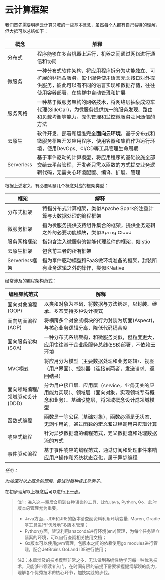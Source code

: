 # 云计算框架

我们首先需要明确云计算领域的一些基本概念，虽然每个人都有自己独特的理解，但大抵可以总结如下：

| 概念       | 解释                                                                                                                                                                                 |
| ---------- | ------------------------------------------------------------------------------------------------------------------------------------------------------------------------------------ |
| 分布式     | 程序能够在多台机器上运行，机器之间通过网络进行通信和协同                                                                                                                             |
| 微服务     | 一种分布式软件架构，将应用程序拆分为功能独立、可扩展的非耦合服务，每个服务使用语言无关接口对外提供服务，彼此可以有不同的语言实现和数据存储，往往使用容器部署，在集群中自动管理和扩展 | 
| 服务网格   | 一种基于微服务架构的网络技术，将网络层抽象成边车代理(SideCar)，为微服务提供统一的服务发现、路由和负载均衡等能力，提供管理和监控微服务之间通信的方法                                  |
| 云原生     | 软件开发、部署和运维完全**面向云环境**，基于分布式和微服务框架开发应用程序，使用容器和集群作为运行环境，使用DevOps、CI/CD等工具管理生命周期                                          |
| Serverless | 基于事件驱动的计算模型，将应用程序的基础设施全部交给云平台管理，开发者只需以函数的方式提交业务逻辑代码，无需关心环境配置、编译、扩展、管理                                           |

根据上述定义，有必要明确几个概念对应的框架类型：

| 框架           | 解释                                                                               |
| -------------- | ---------------------------------------------------------------------------------- |
| 分布式框架     | 特指分布式计算框架，类似Apache Spark的注重计算与大数据处理的编程框架               |
| 微服务框架     | 指为微服务提供支持组件集合的框架，提供业务逻辑之外的必要功能模块，类似Spring Cloud |
| 服务网格框架   | 指包含注入微服务的智能代理组件的框架，如Istio                                      |
| 云原生框架     | 包含前三者的所有框架                                                               |
| Serverless框架 | 指为事件驱动模型和FaaS做环境准备的框架，封装所有业务逻辑之外的操作，类似KNative                 | 

经常涉及的编程架构范式：

| 编程架构范式                   | 解释                                                                                                                                        |
| ------------------------------ | ------------------------------------------------------------------------------------------------------------------------------------------- |
| 面向对象编程(OOP)              | 以类和对象为基础，将数据与方法绑定，以封装、继承、多态支持多种设计模式                                                                      |
| 面向切面编程(AOP)              | 将横跨多个对象或模块的行为封装为切面(Aspect)，与核心业务逻辑分离，降低代码耦合度                                                            |
| 面向服务架构(SOA)              | 一种分布式系统架构，和微服务类似，但粒度更大，应用往往基于企业级服务总线(ESB)部署，不依赖云环境                                             |
| MVC模式                        | 将应用分为模型（主要数据处理和业务逻辑）、视图（用户界面）、控制器（连接前两者，发送请求、返回结果）                                        |
| 面向领域编程/领域驱动设计(DDD) | 分为用户接口层、应用层（service，业务无关的应用能力实现）、领域层（面向对象，实现领域专有概念和业务）、基础设施层，将领域概念设计成领域模型 |
| 函数式编程                     | 函数是一等公民（基础对象），函数必须是无状态、无副作用的，通过函数的定义和过程调用来实现计算                                                |
| 响应式编程                     | 针对异步数据流的编程范式，定义数据流和处理数据流的方式                                                                                      |
| 事件驱动编程                   | 基于事件响应的编程范式，通过订阅和处理事件来响应用户操作和系统状态变化，属于异步编程                                                        | 

*任务：*

*为加深对以上概念的理解，尝试对每种模式举例子。*

在初步理解以上概念后可以进行[下一步](./sec01_Distributed.md)。

> 注1：进入这一章后会用到各种语言的工具，比如Java, Python, Go，此时版本的管理尤为重要。
> 
> 	- Java方面，JDK和JRE的版本请查阅资料利用环境变量. Maven, Gradle等工具进行“优雅地”多版本管理；
> 	- Python方面，建议利用anaconda进行环境(env)管理，为每个任务建立隔离的环境，可以自行查阅相关使用文档；
> 	- Go版本可以使用gvm管理，包版本之间的依赖使用go modules进行管理，配合JetBrains GoLand IDE进行使用；
> 
> 注2：本章涉及的技术模型非常之多，无法做到系统性地学习每一种优秀技术，只能够带领读者入门，在时间有限的前提下需要掌握提纲挈领的能力，理解各个优秀技术的核心环节，加快实践的步伐。